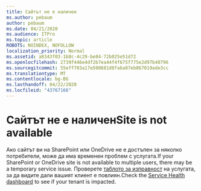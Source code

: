 ```yaml
---
title: Сайтът не е наличен
ms.author: pebaum
author: pebaum
ms.date: 04/21/2020
ms.audience: ITPro
ms.topic: article
ROBOTS: NOINDEX, NOFOLLOW
localization_priority: Normal
ms.assetid: a8343f03-1b8c-4c29-be84-72b025e51d72
ms.openlocfilehash: 2739f446e4df2b7ea44f4f675f775e2d97b40796
ms.sourcegitcommit: 55eff703a17e500681d8fa6a87eb067019ade3cc
ms.translationtype: MT
ms.contentlocale: bg-BG
ms.lasthandoff: 04/22/2020
ms.locfileid: "43767166"
---
```

# <a name="site-is-not-available"></a><span data-ttu-id="39db2-102">Сайтът не е наличен</span><span class="sxs-lookup"><span data-stu-id="39db2-102">Site is not available</span></span>

<span data-ttu-id="39db2-103">Ако сайтът ви на SharePoint или OneDrive не е достъпен за няколко потребители, може да има временен проблем с услугата.</span><span class="sxs-lookup"><span data-stu-id="39db2-103">If your SharePoint or OneDrive site is not available to multiple users, there may be a temporary service issue.</span></span> <span data-ttu-id="39db2-104">Проверете [таблото за изправност](https://admin.microsoft.com/AdminPortal/Home#/servicehealth) на услугата, за да видите дали вашият клиент е повлиян.</span><span class="sxs-lookup"><span data-stu-id="39db2-104">Check the [Service Health dashboard](https://admin.microsoft.com/AdminPortal/Home#/servicehealth) to see if your tenant is impacted.</span></span> 
  

